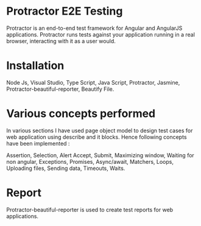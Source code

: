# Protractor E2E Testing

Protractor is an end-to-end test framework for Angular and AngularJS applications. Protractor runs tests against your application running in a real browser, interacting with it as a user would.


# Installation

Node Js,
Visual Studio,
Type Script,
Java Script,
Protractor,
Jasmine,
Protractor-beautiful-reporter,
Beautify File.


# Various concepts performed
In various sections I have used page object model to design test cases for web application using describe and it blocks. Hence following concepts have been implemented :

Assertion, 
Selection, 
Alert Accept,
Submit,
Maximizing window,
Waiting for non angular, 
Exceptions,
Promises, 
Async/await,
Matchers,
Loops,
Uploading files,
Sending data,
Timeouts,
Waits.

# Report
Protractor-beautiful-reporter is used to create test reports for web applications.

